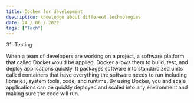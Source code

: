 ```yaml
---
title: Docker for development
description: knowledge about different technologies
date: 24 / 06 / 2022
tags: ["Tech"]
---
```


<p>31. Testing</p>

<p> 
When a team of developers are working on a project, a software platform that called Docker would be applied. Docker allows them to build, test, and deploy applications quickly. It packages software into standardized units called containers that have everything the software needs to run including libraries, system tools, code, and runtime. By using Docker, you  and scale applications can be quickly deployed and scaled into any environment and making sure the code will run.
</p>


<img src="/Blog/20220623-1.png" alt="">
<img src="/Blog/20220623-2.png" alt="">
